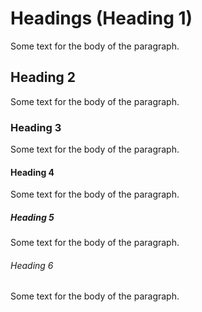 # Headings (Heading 1)

Some text for the body of the paragraph.

## Heading 2

Some text for the body of the paragraph.

### Heading 3

Some text for the body of the paragraph.

#### Heading 4

Some text for the body of the paragraph.

##### Heading 5

Some text for the body of the paragraph.

###### Heading 6

Some text for the body of the paragraph.
